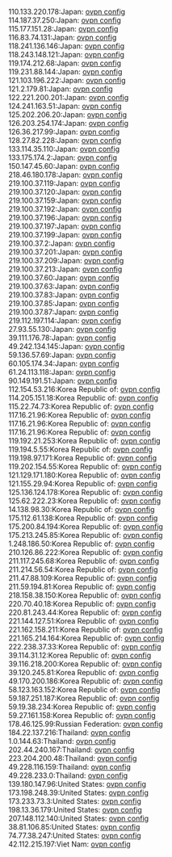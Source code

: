 110.133.220.178:Japan: [ovpn config](vpn/110_133_220_178.ovpn)  
114.187.37.250:Japan: [ovpn config](vpn/114_187_37_250.ovpn)  
115.177.151.28:Japan: [ovpn config](vpn/115_177_151_28.ovpn)  
116.83.74.131:Japan: [ovpn config](vpn/116_83_74_131.ovpn)  
118.241.136.146:Japan: [ovpn config](vpn/118_241_136_146.ovpn)  
118.243.148.121:Japan: [ovpn config](vpn/118_243_148_121.ovpn)  
119.174.212.68:Japan: [ovpn config](vpn/119_174_212_68.ovpn)  
119.231.88.144:Japan: [ovpn config](vpn/119_231_88_144.ovpn)  
121.103.196.222:Japan: [ovpn config](vpn/121_103_196_222.ovpn)  
121.2.179.81:Japan: [ovpn config](vpn/121_2_179_81.ovpn)  
122.221.200.201:Japan: [ovpn config](vpn/122_221_200_201.ovpn)  
124.241.163.51:Japan: [ovpn config](vpn/124_241_163_51.ovpn)  
125.202.206.20:Japan: [ovpn config](vpn/125_202_206_20.ovpn)  
126.203.254.174:Japan: [ovpn config](vpn/126_203_254_174.ovpn)  
126.36.217.99:Japan: [ovpn config](vpn/126_36_217_99.ovpn)  
128.27.82.228:Japan: [ovpn config](vpn/128_27_82_228.ovpn)  
133.114.35.110:Japan: [ovpn config](vpn/133_114_35_110.ovpn)  
133.175.174.2:Japan: [ovpn config](vpn/133_175_174_2.ovpn)  
150.147.45.60:Japan: [ovpn config](vpn/150_147_45_60.ovpn)  
218.46.180.178:Japan: [ovpn config](vpn/218_46_180_178.ovpn)  
219.100.37.119:Japan: [ovpn config](vpn/219_100_37_119.ovpn)  
219.100.37.120:Japan: [ovpn config](vpn/219_100_37_120.ovpn)  
219.100.37.159:Japan: [ovpn config](vpn/219_100_37_159.ovpn)  
219.100.37.192:Japan: [ovpn config](vpn/219_100_37_192.ovpn)  
219.100.37.196:Japan: [ovpn config](vpn/219_100_37_196.ovpn)  
219.100.37.197:Japan: [ovpn config](vpn/219_100_37_197.ovpn)  
219.100.37.199:Japan: [ovpn config](vpn/219_100_37_199.ovpn)  
219.100.37.2:Japan: [ovpn config](vpn/219_100_37_2.ovpn)  
219.100.37.201:Japan: [ovpn config](vpn/219_100_37_201.ovpn)  
219.100.37.209:Japan: [ovpn config](vpn/219_100_37_209.ovpn)  
219.100.37.213:Japan: [ovpn config](vpn/219_100_37_213.ovpn)  
219.100.37.60:Japan: [ovpn config](vpn/219_100_37_60.ovpn)  
219.100.37.63:Japan: [ovpn config](vpn/219_100_37_63.ovpn)  
219.100.37.83:Japan: [ovpn config](vpn/219_100_37_83.ovpn)  
219.100.37.85:Japan: [ovpn config](vpn/219_100_37_85.ovpn)  
219.100.37.87:Japan: [ovpn config](vpn/219_100_37_87.ovpn)  
219.112.197.114:Japan: [ovpn config](vpn/219_112_197_114.ovpn)  
27.93.55.130:Japan: [ovpn config](vpn/27_93_55_130.ovpn)  
39.111.176.78:Japan: [ovpn config](vpn/39_111_176_78.ovpn)  
49.242.134.145:Japan: [ovpn config](vpn/49_242_134_145.ovpn)  
59.136.57.69:Japan: [ovpn config](vpn/59_136_57_69.ovpn)  
60.105.174.34:Japan: [ovpn config](vpn/60_105_174_34.ovpn)  
61.24.113.118:Japan: [ovpn config](vpn/61_24_113_118.ovpn)  
90.149.191.51:Japan: [ovpn config](vpn/90_149_191_51.ovpn)  
112.154.53.216:Korea Republic of: [ovpn config](vpn/112_154_53_216.ovpn)  
114.205.151.18:Korea Republic of: [ovpn config](vpn/114_205_151_18.ovpn)  
115.22.74.73:Korea Republic of: [ovpn config](vpn/115_22_74_73.ovpn)  
117.16.21.96:Korea Republic of: [ovpn config](vpn/117_16_21_96.ovpn)  
117.16.21.96:Korea Republic of: [ovpn config](vpn/117_16_21_96.ovpn)  
117.16.21.96:Korea Republic of: [ovpn config](vpn/117_16_21_96.ovpn)  
119.192.21.253:Korea Republic of: [ovpn config](vpn/119_192_21_253.ovpn)  
119.194.5.55:Korea Republic of: [ovpn config](vpn/119_194_5_55.ovpn)  
119.198.97.171:Korea Republic of: [ovpn config](vpn/119_198_97_171.ovpn)  
119.202.154.55:Korea Republic of: [ovpn config](vpn/119_202_154_55.ovpn)  
121.129.171.180:Korea Republic of: [ovpn config](vpn/121_129_171_180.ovpn)  
121.155.29.94:Korea Republic of: [ovpn config](vpn/121_155_29_94.ovpn)  
125.136.124.178:Korea Republic of: [ovpn config](vpn/125_136_124_178.ovpn)  
125.62.222.23:Korea Republic of: [ovpn config](vpn/125_62_222_23.ovpn)  
14.138.98.30:Korea Republic of: [ovpn config](vpn/14_138_98_30.ovpn)  
175.112.61.138:Korea Republic of: [ovpn config](vpn/175_112_61_138.ovpn)  
175.200.84.194:Korea Republic of: [ovpn config](vpn/175_200_84_194.ovpn)  
175.213.245.85:Korea Republic of: [ovpn config](vpn/175_213_245_85.ovpn)  
1.248.186.50:Korea Republic of: [ovpn config](vpn/1_248_186_50.ovpn)  
210.126.86.222:Korea Republic of: [ovpn config](vpn/210_126_86_222.ovpn)  
211.117.245.68:Korea Republic of: [ovpn config](vpn/211_117_245_68.ovpn)  
211.214.56.54:Korea Republic of: [ovpn config](vpn/211_214_56_54.ovpn)  
211.47.88.109:Korea Republic of: [ovpn config](vpn/211_47_88_109.ovpn)  
211.59.194.81:Korea Republic of: [ovpn config](vpn/211_59_194_81.ovpn)  
218.158.38.150:Korea Republic of: [ovpn config](vpn/218_158_38_150.ovpn)  
220.70.40.18:Korea Republic of: [ovpn config](vpn/220_70_40_18.ovpn)  
220.81.243.44:Korea Republic of: [ovpn config](vpn/220_81_243_44.ovpn)  
221.144.127.51:Korea Republic of: [ovpn config](vpn/221_144_127_51.ovpn)  
221.162.158.211:Korea Republic of: [ovpn config](vpn/221_162_158_211.ovpn)  
221.165.214.164:Korea Republic of: [ovpn config](vpn/221_165_214_164.ovpn)  
222.238.37.33:Korea Republic of: [ovpn config](vpn/222_238_37_33.ovpn)  
39.114.31.12:Korea Republic of: [ovpn config](vpn/39_114_31_12.ovpn)  
39.116.218.200:Korea Republic of: [ovpn config](vpn/39_116_218_200.ovpn)  
39.120.245.81:Korea Republic of: [ovpn config](vpn/39_120_245_81.ovpn)  
49.170.200.186:Korea Republic of: [ovpn config](vpn/49_170_200_186.ovpn)  
58.123.163.152:Korea Republic of: [ovpn config](vpn/58_123_163_152.ovpn)  
59.187.251.187:Korea Republic of: [ovpn config](vpn/59_187_251_187.ovpn)  
59.19.38.234:Korea Republic of: [ovpn config](vpn/59_19_38_234.ovpn)  
59.27.161.158:Korea Republic of: [ovpn config](vpn/59_27_161_158.ovpn)  
178.46.125.99:Russian Federation: [ovpn config](vpn/178_46_125_99.ovpn)  
184.22.137.216:Thailand: [ovpn config](vpn/184_22_137_216.ovpn)  
1.0.144.63:Thailand: [ovpn config](vpn/1_0_144_63.ovpn)  
202.44.240.167:Thailand: [ovpn config](vpn/202_44_240_167.ovpn)  
223.204.200.48:Thailand: [ovpn config](vpn/223_204_200_48.ovpn)  
49.228.116.159:Thailand: [ovpn config](vpn/49_228_116_159.ovpn)  
49.228.233.0:Thailand: [ovpn config](vpn/49_228_233_0.ovpn)  
139.180.147.96:United States: [ovpn config](vpn/139_180_147_96.ovpn)  
173.198.248.39:United States: [ovpn config](vpn/173_198_248_39.ovpn)  
173.233.73.3:United States: [ovpn config](vpn/173_233_73_3.ovpn)  
198.13.36.179:United States: [ovpn config](vpn/198_13_36_179.ovpn)  
207.148.112.140:United States: [ovpn config](vpn/207_148_112_140.ovpn)  
38.81.106.85:United States: [ovpn config](vpn/38_81_106_85.ovpn)  
74.77.38.247:United States: [ovpn config](vpn/74_77_38_247.ovpn)  
42.112.215.197:Viet Nam: [ovpn config](vpn/42_112_215_197.ovpn)  
